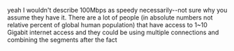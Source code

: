 yeah I wouldn't describe 100Mbps as speedy necessarily--not sure why you assume they have it. There are a lot of people (in absolute numbers not relative percent of global human population) that have access to 1~10 Gigabit internet access and they could be using multiple connections and combining the segments after the fact
